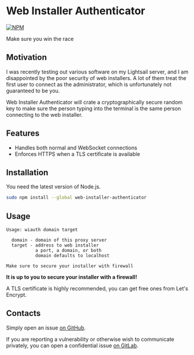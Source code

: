 # Web Installer Authenticator

[![NPM](https://nodei.co/npm/web-installer-authenticator.png)](https://nodei.co/npm/web-installer-authenticator/)

Make sure you win the race

## Motivation

I was recently testing out various software on my Lightsail server, and I am
disappointed by the poor security of web installers. A lot of them treat the
first user to connect as the administrator, which is unfortunately not
guaranteed to be you.

Web Installer Authenticator will crate a cryptographically secure random key
to make sure the person typing into the terminal is the same person connecting
to the web installer.

## Features

- Handles both normal and WebSocket connections
- Enforces HTTPS when a TLS certificate is available

## Installation

You need the latest version of Node.js.

```Bash
sudo npm install --global web-installer-authenticator
```

## Usage

```
Usage: wiauth domain target

  domain - domain of this proxy server
  target - address to web installer
           a port, a domain, or both
           domain defaults to localhost

Make sure to secure your installer with firewall
```

**It is up to you to secure your installer with a firewall!**

A TLS certificate is highly recommended, you can get free ones from Let's
Encrypt.

## Contacts

Simply open an issue
[on GitHub](https://github.com/jspenguin2017/WebInstallerAuthenticator/issues).

If you are reporting a vulnerability or otherwise wish to communicate
privately, you can open a confidential issue
[on GitLab](https://gitlab.com/xuhaiyang1234/VulnerabilityReports/issues).
